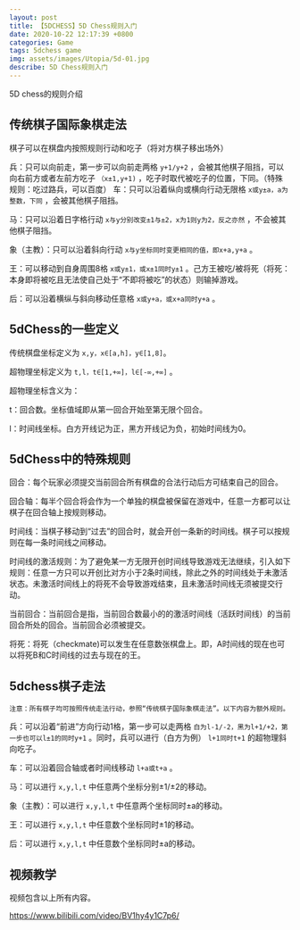 ```yaml
---
layout: post
title: 【5DCHESS】5D Chess规则入门
date: 2020-10-22 12:17:39 +0800
categories: Game
tags: 5dchess game
img: assets/images/Utopia/5d-01.jpg
describe: 5D Chess规则入门
---
```


5D chess的规则介绍

## 传统棋子国际象棋走法

棋子可以在棋盘内按照规则行动和吃子（将对方棋子移出场外）

兵：只可以向前走，第一步可以向前走两格 `y+1/y+2` ，会被其他棋子阻挡，可以向右前方或者左前方吃子 `（x±1,y+1)` ，吃子时取代被吃子的位置，下同。（特殊规则：吃过路兵，可以百度）
车：只可以沿着纵向或横向行动无限格 `x或y±a，a为整数，下同` ，会被其他棋子阻挡。

马：只可以沿着日字格行动 `x与y分别改变±1与±2，x为1则y为2，反之亦然` ，不会被其他棋子阻挡。

象（主教）：只可以沿着斜向行动 `x与y坐标同时变更相同的值，即x+a,y+a` 。

王：可以移动到自身周围8格 `x或y±1，或x±1同时y±1` 。己方王被吃/被将死（将死：本身即将被吃且无法使自己处于“不即将被吃”的状态）则输掉游戏。

后：可以沿着横纵与斜向移动任意格 `x或y+a，或x+a同时y+a` 。

## 5dChess的一些定义

传统棋盘坐标定义为 `x,y，x∈[a,h]，y∈[1,8]`。

超物理坐标定义为 `t,l，t∈[1,+∞]，l∈[-∞,+∞]` 。

超物理坐标含义为：

t：回合数。坐标值域即从第一回合开始至第无限个回合。

l：时间线坐标。白方开线记为正，黑方开线记为负，初始时间线为0。

## 5dChess中的特殊规则
回合：每个玩家必须提交当前回合所有棋盘的合法行动后方可结束自己的回合。

回合轴：每半个回合将会作为一个单独的棋盘被保留在游戏中，任意一方都可以让棋子在回合轴上按规则移动。

时间线：当棋子移动到“过去”的回合时，就会开创一条新的时间线。棋子可以按规则在每一条时间线之间移动。

时间线的激活规则：为了避免某一方无限开创时间线导致游戏无法继续，引入如下规则：任意一方只可以开创比对方小于2条时间线，除此之外的时间线处于未激活状态。未激活时间线上的将死不会导致游戏结束，且未激活时间线无须被提交行动。

当前回合：当前回合是指，当前回合数最小的的激活时间线（活跃时间线）的当前回合所处的回合。当前回合必须被提交。

将死：将死（checkmate)可以发生在任意数张棋盘上。即，A时间线的现在也可以将死B和C时间线的过去与现在的王。

## 5dchess棋子走法

	注意：所有棋子均可按照传统走法行动，参照“传统棋子国际象棋走法”。以下内容为额外规则。
	
兵：可以沿着“前进”方向行动1格，第一步可以走两格 `白为l-1/-2，黑为l+1/+2，第一步也可以l±1的同时y+1` 。同时，兵可以进行（白方为例） `l+1同时t+1` 的超物理斜向吃子。

车：可以沿着回合轴或者时间线移动 `l+a或t+a` 。

马：可以进行 `x,y,l,t` 中任意两个坐标分别±1/±2的移动。

象（主教）：可以进行 `x,y,l,t` 中任意两个坐标同时±a的移动。

王：可以进行 `x,y,l,t` 中任意数个坐标同时±1的移动。

后：可以进行 `x,y,l,t` 中任意数个坐标同时±a的移动。

## 视频教学

视频包含以上所有内容。

https://www.bilibili.com/video/BV1hy4y1C7p6/
